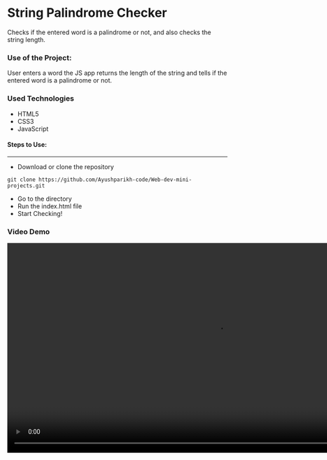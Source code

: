 <h1>String Palindrome Checker</h1>

<p>Checks if the entered word is a palindrome or not, and also checks the string length.</p>

### Use of the Project:

<p>User enters a word the JS app returns the length of the string and tells if the entered word is a palindrome or not.</p>

<h3>Used Technologies</h3>
<ul>
  <li>HTML5</li>
  <li>CSS3</li>
  <li>JavaScript</li>
</ul>

#### Steps to Use:

---

- Download or clone the repository

```
git clone https://github.com/Ayushparikh-code/Web-dev-mini-projects.git
```

- Go to the directory
- Run the index.html file
- Start Checking!

<h3> Video Demo </h3>

<video controls width="960" alt=""> 
<source src="">
</video>

<br>


